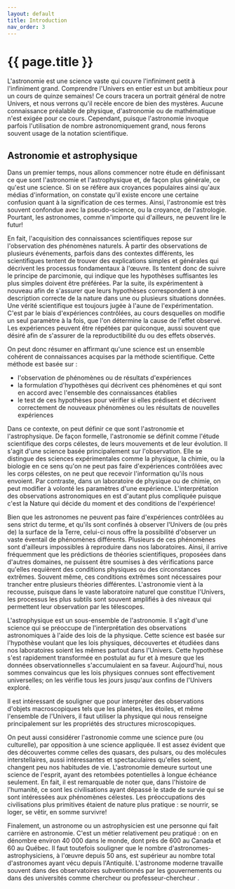 ```yaml
---
layout: default
title: Introduction
nav_order: 3
---
```

# {{ page.title }}

L'astronomie est une science vaste qui couvre l'infiniment petit à l'infiniment grand. Comprendre l'Univers en entier est un but ambitieux pour un cours de quinze semaines! Ce cours tracera un portrait général de notre Univers, et nous verrons qu'il recèle encore de bien des mystères. Aucune connaissance préalable de physique, d'astronomie ou de mathématique n'est exigée pour ce cours. Cependant, puisque l'astronomie invoque parfois l'utilisation de nombre astronomiquement grand, nous ferons souvent usage de la notation scientifique.

## Astronomie et astrophysique

Dans un premier temps, nous allons commencer notre étude en définissant ce que sont l'astronomie et l'astrophysique et, de façon plus générale, ce qu'est une science. Si on se réfère aux croyances populaires ainsi qu'aux médias d'information, on constate qu'il existe encore une certaine confusion quant à la signification de ces termes. Ainsi, l'astronomie est très souvent confondue avec la pseudo-science, ou la croyance, de l'astrologie. Pourtant, les astronomes, comme n'importe qui d'ailleurs, ne peuvent lire le futur!

En fait, l'acquisition des connaissances scientifiques repose sur l'observation des phénomènes naturels. À partir des observations de plusieurs événements, parfois dans des contextes différents, les scientifiques tentent de trouver des explications simples et générales qui décrivent les processus fondamentaux à l'œuvre. Ils tentent donc de suivre le principe de parcimonie, qui indique que les hypothèses suffisantes les plus simples doivent être préférées. Par la suite, ils expérimentent à nouveau afin de s'assurer que leurs hypothèses correspondent à une description correcte de la nature dans une ou plusieurs situations données. Une vérité scientifique est toujours jugée à l'aune de l'expérimentation. C'est par le biais d'expériences contrôlées, au cours desquelles on modifie un seul paramètre à la fois, que l'on détermine la cause de l'effet observé. Les expériences peuvent être répétées par quiconque, aussi souvent que désiré afin de s'assurer de la reproductibilité du ou des effets observés.

On peut donc résumer en affirmant qu'une science est un ensemble cohérent de connaissances acquises par la méthode scientifique. Cette méthode est basée sur :

* l'observation de phénomènes ou de résultats d'expériences
* la formulation d'hypothèses qui décrivent ces phénomènes et qui sont en accord avec l'ensemble des connaissances établies
* le test de ces hypothèses pour vérifier si elles prédisent et décrivent correctement de nouveaux phénomènes ou les résultats de nouvelles expériences

Dans ce contexte, on peut définir ce que sont l'astronomie et l'astrophysique. De façon formelle, l'astronomie se définit comme l'étude scientifique des corps célestes, de leurs mouvements et de leur évolution. Il s'agit d'une science basée principalement sur l'observation. Elle se distingue des sciences expérimentales comme la physique, la chimie, ou la biologie en ce sens qu'on ne peut pas faire d'expériences contrôlées avec les corps célestes, on ne peut que recevoir l'information qu'ils nous envoient. Par contraste, dans un laboratoire de physique ou de chimie, on peut modifier à volonté les paramètres d'une expérience. L'interprétation des observations astronomiques en est d'autant plus compliquée puisque c'est la Nature qui décide du moment et des conditions de l'expérience!

Bien que les astronomes ne peuvent pas faire d'expériences contrôlées au sens strict du terme, et qu'ils sont confinés à observer l'Univers de (ou près de) la surface de la Terre, celui-ci nous offre la possibilité d'observer un vaste éventail de phénomènes différents. Plusieurs de ces phénomènes sont d'ailleurs impossibles à reproduire dans nos laboratoires. Ainsi, il arrive fréquemment que les prédictions de théories scientifiques, proposées dans d'autres domaines, ne puissent être soumises à des vérifications parce qu'elles requièrent des conditions physiques ou des circonstances extrêmes. Souvent même, ces conditions extrêmes sont nécessaires pour trancher entre plusieurs théories différentes. L'astronomie vient à la recousse, puisque dans le vaste laboratoire naturel que constitue l'Univers, les processus les plus subtils sont souvent amplifiés à des niveaux qui permettent leur observation par les télescopes.

L'astrophysique est un sous-ensemble de l'astronomie. Il s'agit d'une science qui se préoccupe de l'interprétation des observations astronomiques à l'aide des lois de la physique. Cette science est basée sur l'hypothèse voulant que les lois physiques, découvertes et étudiées dans nos laboratoires soient les mêmes partout dans l'Univers. Cette hypothèse s'est rapidement transformée en postulat au fur et à mesure que les données observationnelles s'accumulaient en sa faveur. Aujourd'hui, nous sommes convaincus que les lois physiques connues sont effectivement universelles; on les vérifie tous les jours jusqu'aux confins de l'Univers exploré.

Il est intéressant de souligner que pour interpréter des observations d'objets macroscopiques tels que les planètes, les étoiles, et même l'ensemble de l'Univers, il faut utiliser la physique qui nous renseigne principalement sur les propriétés des structures microscopiques.

On peut aussi considérer l'astronomie comme une science pure (ou culturelle), par opposition à une science appliquée. Il est assez évident que des découvertes comme celles des quasars, des pulsars, ou des molécules interstellaires, aussi intéressantes et spectaculaires qu'elles soient, changent peu nos habitudes de vie. L'astronomie demeure surtout une science de l'esprit, ayant des retombées potentielles à longue échéance seulement. En fait, il est remarquable de noter que, dans l'histoire de l'humanité, ce sont les civilisations ayant dépassé le stade de survie qui se sont intéressées aux phénomènes célestes. Les préoccupations des civilisations plus primitives étaient de nature plus pratique : se nourrir, se loger, se vêtir, en somme survivre!

Finalement, un astronome ou un astrophysicien est une personne qui fait carrière en astronomie. C'est un métier relativement peu pratiqué : on en dénombre environ 40 000 dans le monde, dont près de 600 au Canada et 60 au Québec. Il faut toutefois souligner que le nombre d'astronomes-astrophysiciens, à l'œuvre depuis 50 ans, est supérieur au nombre total d'astronomes ayant vécu depuis l'Antiquité. L'astronome moderne travaille souvent dans des observatoires subventionnés par les gouvernements ou dans des universités comme chercheur ou professeur-chercheur
.
